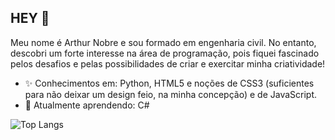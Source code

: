## HEY 👋

Meu nome é Arthur Nobre e sou formado em engenharia civil. No entanto, descobri um forte interesse na área de programação, pois fiquei fascinado pelos desafios e pelas possibilidades de criar e exercitar minha criatividade!


- ✨ Conhecimentos em: Python, HTML5 e noções de CSS3 (suficientes para não deixar um design feio, na minha concepção) e de JavaScript.
- 🌱 Atualmente aprendendo: C# 

![Top Langs](https://github-readme-stats.vercel.app/api/top-langs/?username=nobrearthur&theme=tokyonight)

